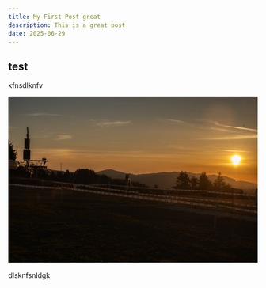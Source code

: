```yaml
---
title: My First Post great
description: This is a great post
date: 2025-06-29
---
```


## test
kfnsdlknfv

![image](/blog/herosection.jpg)

dlsknfsnldgk
